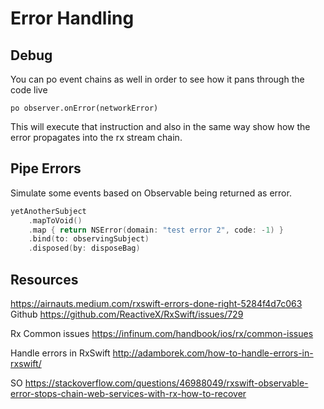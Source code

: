 
# Error Handling


## Debug

You can po event chains as well in order to see how it pans through the code live


`po observer.onError(networkError)`

This will execute that instruction and also in the same way show how the error propagates into the rx stream chain.

## Pipe Errors

Simulate some events based on Observable being returned as error.


```swift
yetAnotherSubject
	.mapToVoid()
	.map { return NSError(domain: "test error 2", code: -1) }
	.bind(to: observingSubject)
	.disposed(by: disposeBag)
```

## Resources


https://airnauts.medium.com/rxswift-errors-done-right-5284f4d7c063
Github https://github.com/ReactiveX/RxSwift/issues/729

Rx Common issues https://infinum.com/handbook/ios/rx/common-issues

Handle errors in RxSwift http://adamborek.com/how-to-handle-errors-in-rxswift/

SO https://stackoverflow.com/questions/46988049/rxswift-observable-error-stops-chain-web-services-with-rx-how-to-recover

